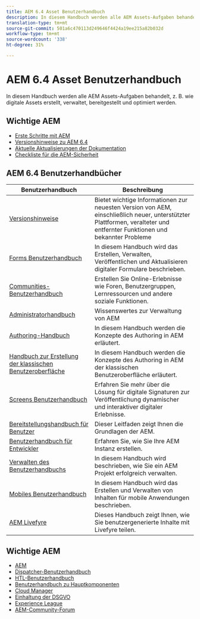 ```yaml
---
title: AEM 6.4 Asset Benutzerhandbuch
description: In diesem Handbuch werden alle AEM Assets-Aufgaben behandelt, z. B. wie digitale Assets erstellt, verwaltet, bereitgestellt und optimiert werden.
translation-type: tm+mt
source-git-commit: 501a6c470113d249646f4424a19ee215a82b032d
workflow-type: tm+mt
source-wordcount: '338'
ht-degree: 31%

---
```



# AEM 6.4 Asset Benutzerhandbuch

In diesem Handbuch werden alle AEM Assets-Aufgaben behandelt, z. B. wie digitale Assets erstellt, verwaltet, bereitgestellt und optimiert werden.

## Wichtige AEM

* [Erste Schritte mit AEM](https://helpx.adobe.com/experience-manager/get-started.html)
* [Versionshinweise zu AEM 6.4](/help/release-notes/home.md)
* [Aktuelle Aktualisierungen der Dokumentation](https://helpx.adobe.com/experience-manager/documentation-updates.html)
* [Checkliste für die AEM-Sicherheit](/help/sites-administering/security-checklist.md)

## AEM 6.4 Benutzerhandbücher

| Benutzerhandbuch | Beschreibung |
|--- |---|
| [Versionshinweise](/help/release-notes/home.md) | Bietet wichtige Informationen zur neuesten Version von AEM, einschließlich neuer, unterstützter Plattformen, veralteter und entfernter Funktionen und bekannter Probleme |
| [Forms Benutzerhandbuch](/help/forms/home.md) | In diesem Handbuch wird das Erstellen, Verwalten, Veröffentlichen und Aktualisieren digitaler Formulare beschrieben. |
| [Communities-Benutzerhandbuch](/help/communities/home.md) | Erstellen Sie Online-Erlebnisse wie Foren, Benutzergruppen, Lernressourcen und andere soziale Funktionen. |
| [Administratorhandbuch](/help/sites-administering/home.md) | Wissenswertes zur Verwaltung von AEM |
| [Authoring-Handbuch](/help/sites-authoring/home.md) | In diesem Handbuch werden die Konzepte des Authoring in AEM erläutert. |
| [Handbuch zur Erstellung der klassischen Benutzeroberfläche](/help/sites-classic-ui-authoring/home.md) | In diesem Handbuch werden die Konzepte des Authoring in AEM der klassischen Benutzeroberfläche erläutert. |
| [Screens Benutzerhandbuch](https://docs.adobe.com/content/help/de-DE/experience-manager-screens/user-guide/aem-screens-introduction.html) | Erfahren Sie mehr über die Lösung für digitale Signaturen zur Veröffentlichung dynamischer und interaktiver digitaler Erlebnisse. |
| [Bereitstellungshandbuch für Benutzer](/help/sites-deploying/home.md) | Dieser Leitfaden zeigt Ihnen die Grundlagen der AEM. |
| [Benutzerhandbuch für Entwickler](/help/sites-developing/home.md) | Erfahren Sie, wie Sie Ihre AEM Instanz erstellen. |
| [Verwalten des Benutzerhandbuchs](/help/managing/home.md) | In diesem Handbuch wird beschrieben, wie Sie ein AEM Projekt erfolgreich verwalten. |
| [Mobiles Benutzerhandbuch](/help/mobile/home.md) | In diesem Handbuch wird das Erstellen und Verwalten von Inhalten für mobile Anwendungen beschrieben. |
| [AEM Livefyre](https://docs.adobe.com/content/help/en/livefyre/using/home.html) | Dieses Handbuch zeigt Ihnen, wie Sie benutzergenerierte Inhalte mit Livefyre teilen. |

## Wichtige AEM

* [AEM](https://helpx.adobe.com/experience-manager/kt/index/aem-6-4-videos.html)
* [Dispatcher-Benutzerhandbuch](https://docs.adobe.com/content/help/de-DE/experience-manager-dispatcher/using/dispatcher.html)
* [HTL-Benutzerhandbuch](https://docs.adobe.com/content/help/de-DE/experience-manager-htl/using/overview.html)
* [Benutzerhandbuch zu Hauptkomponenten](https://docs.adobe.com/content/help/de-DE/experience-manager-core-components/using/introduction.html)
* [Cloud Manager](https://docs.adobe.com/content/help/de-DE/experience-manager-cloud-manager/using/introduction-to-cloud-manager.html)
* [Einhaltung der DSGVO](/help/managing/data-protection-and-privacy.md)
* [Experience League](https://guided.adobe.com/?promoid=K42KVXHD&amp;mv=other#solutions/experience-manager)
* [AEM-Community-Forum](https://forums.adobe.com/community/experience-cloud/marketing-cloud/experience-manager)
